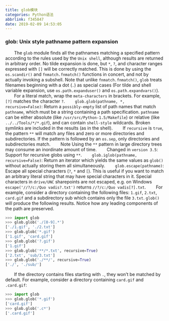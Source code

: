 ```yaml
---
title: glob模块
categories: Python语法
abbrlink: f345847
date: 2019-02-09 14:53:05
---
```

### glob: Unix style pathname pattern expansion

&emsp;&emsp;The `glob` module finds all the pathnames matching a specified pattern according to the rules used by the `Unix shell`, although results are returned in arbitrary order. No tilde expansion is done, but `*`, `?`, and character ranges expressed with `[]` will be correctly matched. This is done by using the `os.scandir()` and `fnmatch.fnmatch()` functions in concert, and not by actually invoking a subshell. Note that unlike `fnmatch.fnmatch()`, `glob` treats filenames beginning with a dot (`.`) as special cases (For tilde and shell variable expansion, use `os.path.expanduser()` and `os.path.expandvars()`).<!--more-->
&emsp;&emsp;For a literal match, wrap the `meta-characters` in brackets. For example, `[?]` matches the character `?`.
&emsp;&emsp;`glob.glob(pathname, *, recursive=False)`: Return a `possibly-empty` list of path names that match `pathname`, which must be a string containing a path specification. `pathname` can be either absolute (like `/usr/src/Python-1.5/Makefile`) or relative (like `../../Tools/*/*.gif`), and can contain `shell-style` wildcards. Broken symlinks are included in the results (as in the shell).
&emsp;&emsp;If `recursive` is `true`, the pattern `**` will match any files and zero or more directories and subdirectories. If the pattern is followed by an `os.sep`, only directories and subdirectories match.
&emsp;&emsp;Note Using the `**` pattern in large directory trees may consume an inordinate amount of time.
&emsp;&emsp;Changed in `version 3.5`: Support for recursive globs using `**`.
&emsp;&emsp;`glob.iglob(pathname, recursive=False)`: Return an iterator which yields the same values as `glob()` without actually storing them all simultaneously.
&emsp;&emsp;`glob.escape(pathname)`: Escape all special characters (`?`, `*` and `[`). This is useful if you want to match an arbitrary literal string that may have special characters in it. Special characters in `drive/UNC` sharepoints are not escaped, e.g. on Windows `escape('//?/c:/Quo vadis?.txt')` returns `//?/c:/Quo vadis[?].txt`.
&emsp;&emsp;For example, consider a directory containing the following files: `1.gif`, `2.txt`, `card.gif` and a subdirectory sub which contains only the file `3.txt`. `glob()` will produce the following results. Notice how any leading components of the path are preserved.

``` python
>>> import glob
>>> glob.glob('./[0-9].*')
['./1.gif', './2.txt']
>>> glob.glob('*.gif')
['1.gif', 'card.gif']
>>> glob.glob('?.gif')
['1.gif']
>>> glob.glob('**/*.txt', recursive=True)
['2.txt', 'sub/3.txt']
>>> glob.glob('./**/', recursive=True)
['./', './sub/']
```

&emsp;&emsp;If the directory contains files starting with `.`, they won’t be matched by default. For example, consider a directory containing `card.gif` and `.card.gif`:

``` python
>>> import glob
>>> glob.glob('*.gif')
['card.gif']
>>> glob.glob('.c*')
['.card.gif']
```